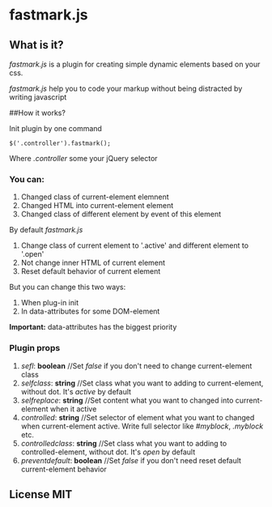 # fastmark.js

## What is it?

*fastmark.js* is a plugin for creating simple dynamic elements based on your css.

*fastmark.js* help you to code your markup without being distracted by writing javascript

##How it works?

Init plugin by one command

`$('.controller').fastmark();`

Where *.controller* some your jQuery selector

### You can:

1. Changed class of current-element elemnent
2. Changed HTML into current-element element
3. Changed class of different element by event of this element

By default *fastmark.js* 

1. Change class of current element to '.active' and different element to '.open'
2. Not change inner HTML of current element
3. Reset default behavior of current element

But you can change this two ways:

1. When plug-in init
2. In data-attributes for some DOM-element

**Important:** data-attributes has the biggest priority

### Plugin props
1. *sefl*: **boolean** //Set *false* if you don't need to change current-element class
2. *selfclass*: **string** //Set class what you want to adding to current-element, without dot. It's *active* by default
3. *selfreplace*: **string** //Set content what you want to changed into current-element when it active
4. *controlled*: **string** //Set selector of element what you want to changed when current-element active. Write full selector like *#myblock*, *.myblock* etc.
5. *controlledclass*: **string** //Set class what you want to adding to controlled-element, without dot. It's *open* by default
6. *preventdefault*: **boolean** //Set *false* if you don't need reset default current-element behavior

## License MIT
